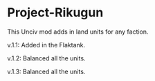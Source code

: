 # Project-Rikugun
This Unciv mod adds in land units for any faction.

v.1.1: Added in the Flaktank.

v.1.2: Balanced all the units.

v.1.3: Balanced all the units.
